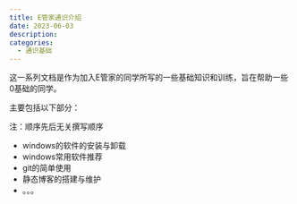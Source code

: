 ```yaml
---
title: E管家通识介绍
date: 2023-06-03
description: 
categories:
  - 通识基础
---
```


这一系列文档是作为加入E管家的同学所写的一些基础知识和训练，旨在帮助一些0基础的同学。

主要包括以下部分：

注：顺序先后无关撰写顺序

- windows的软件的安装与卸载
- windows常用软件推荐
- git的简单使用
- 静态博客的搭建与维护
- 。。。
